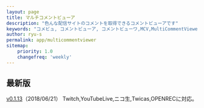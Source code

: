 ```yaml
---
layout: page
title: マルチコメントビューア
description: "色んな配信サイトのコメントを取得できるコメントビューアです"
keywords: "コメビュ, コメントビューア, コメントビューワ,MCV,MultiCommentViewer"
author: ryu-s
permalink: app/multicommentviewer
sitemap:
    priority: 1.0
    changefreq: 'weekly'	
---
```


## 最新版
[v0.1.13](http://int-main.net/app/MultiCommentViewer_v0.1.13.zip)（2018/06/21）  Twitch,YouTubeLive,ニコ生,Twicas,OPENRECに対応。  

<!--## アルファ版-->
